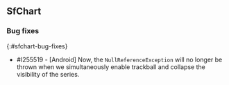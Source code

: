## SfChart

### Bug fixes
{:#sfchart-bug-fixes}

* \#I255519 - [Android] Now, the `NullReferenceException` will no longer be thrown when we simultaneously enable trackball and collapse the visibility of the series. 